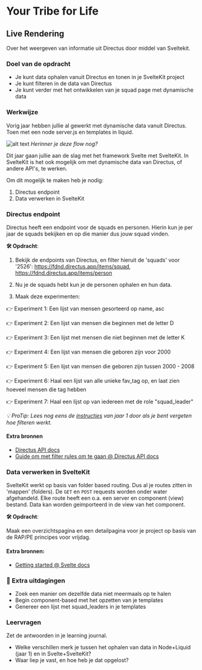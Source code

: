 # Your Tribe for Life

## Live Rendering

Over het weergeven van informatie uit Directus door middel van Sveltekit. 

### Doel van de opdracht

- Je kunt data ophalen vanuit Directus en tonen in je SvelteKit project
- Je kunt filteren in de data van Directus
- Je kunt verder met het ontwikkelen van je squad page met dynamische data

### Werkwijze

Vorig jaar hebben jullie al gewerkt met dynamische data vanuit Directus. Toen met een node server.js en templates in liquid. 

![alt text](../assets/image.png)
_Herinner je deze flow nog?_

Dit jaar gaan jullie aan de slag met het framework Svelte met SvelteKit. In SvelteKit is het ook mogelijk om met dynamische data van Directus, of andere API's, te werken. 

Om dit mogelijk te maken heb je nodig:

1. Directus endpoint
2. Data verwerken in SvelteKit

### Directus endpoint

Directus heeft een endpoint voor de squads en personen. Hierin kun je per jaar de squads bekijken en op die manier dus jouw squad vinden. 

**🛠️ Opdracht**: 

1. Bekijk de endpoints van Directus, en filter hieruit de 'squads' voor '2526': https://fdnd.directus.app/items/squad, https://fdnd.directus.app/items/person

2. Nu je de squads hebt kun je de personen ophalen en hun data.

3. Maak deze experimenten:

👉 Experiment 1: Een lijst van mensen gesorteerd op name, asc

👉 Experiment 2: Een lijst van mensen die beginnen met de letter D

👉 Experiment 3: Een lijst met mensen die niet beginnen met de letter K

👉 Experiment 4: Een lijst van mensen die geboren zijn voor 2000

👉 Experiment 5: Een lijst van mensen die geboren zijn tussen 2000 - 2008

👉 Experiment 6: Haal een lijst van alle unieke fav_tag op, en laat zien hoeveel mensen die tag hebben

👉 Experiment 7: Haal een lijst op van iedereen met de role "squad_leader"

_💡 ProTip: Lees nog eens de [instructies](https://github.com/fdnd-task/server-side-rendering-server-side-website/blob/main/docs/data-filtering-en-template-filters.md) van jaar 1 door als je bent vergeten hoe filteren werkt._

#### Extra bronnen
- [Directus API docs](https://directus.io/docs/api)
- [Guide om met filter rules om te gaan @ Directus API docs](https://directus.io/docs/guides/connect/filter-rules)

### Data verwerken in SvelteKit

SvelteKit werkt op basis van folder based routing. Dus al je routes zitten in 'mappen' (folders). De `GET` en `POST` requests worden onder water afgehandeld. Elke route heeft een o.a. een server en component (view) bestand. Data kan worden geimporteerd in de view van het component. 

**🛠️ Opdracht**: 

Maak een overzichtspagina en een detailpagina voor je project op basis van de RAP/PE principes voor vrijdag.

#### Extra bronnen:
- [Getting started @ Svelte docs](https://svelte.dev/docs/svelte/getting-started)


### 💪 Extra uitdagingen

- Zoek een manier om dezelfde data niet meermaals op te halen
- Begin component-based met het opzetten van je templates
- Genereer een lijst met squad_leaders in je templates

### Leervragen

Zet de antwoorden in je learning journal.

- Welke verschillen merk je tussen het ophalen van data in Node+Liquid (jaar 1) en in Svelte+SvelteKit?
- Waar liep je vast, en hoe heb je dat opgelost? 

